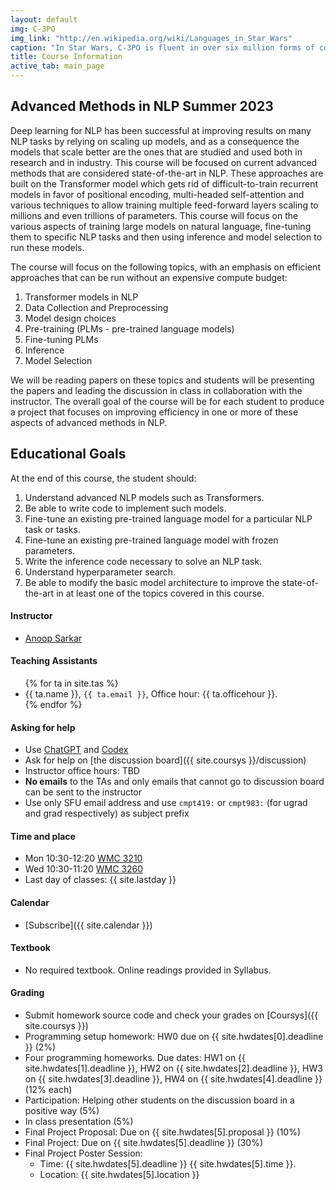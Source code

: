 ```yaml
---
layout: default
img: C-3PO
img_link: "http://en.wikipedia.org/wiki/Languages_in_Star_Wars"
caption: "In Star Wars, C-3PO is fluent in over six million forms of communication."
title: Course Information
active_tab: main_page 
---
```


## Advanced Methods in NLP <span class="text-muted">Summer 2023</span>

Deep learning for NLP has been successful at improving results on
many NLP tasks by relying on scaling up models, and as a consequence
the models that scale better are the ones that are studied and used
both in research and in industry. This course will be focused on
current advanced methods that are considered state-of-the-art in
NLP. These approaches are built on the Transformer model which gets
rid of difficult-to-train recurrent models in favor of positional
encoding, multi-headed self-attention and various techniques to
allow training multiple feed-forward layers scaling to millions and
even trillions of parameters. This course will focus on the various
aspects of training large models on natural language, fine-tuning
them to specific NLP tasks and then using inference and model
selection to run these models.

The course will focus on the following topics, with an emphasis on
efficient approaches that can be run without an expensive compute
budget:

1. Transformer models in NLP
1. Data Collection and Preprocessing
1. Model design choices
1. Pre-training (PLMs - pre-trained language models)
1. Fine-tuning PLMs
1. Inference
1. Model Selection

We will be reading papers on these topics and students will be
presenting the papers and leading the discussion in class in
collaboration with the instructor. The overall goal of the course
will be for each student to produce a project that focuses on
improving efficiency in one or more of these aspects of advanced
methods in NLP.

## Educational Goals

At the end of this course, the student should:

1. Understand advanced NLP models such as Transformers.
1. Be able to write code to implement such models.
1. Fine-tune an existing pre-trained language model for a particular
   NLP task or tasks.
1. Fine-tune an existing pre-trained language model with frozen
   parameters.
1. Write the inference code necessary to solve an NLP task.
1. Understand hyperparameter search.
1. Be able to modify the basic model architecture to improve the
   state-of-the-art in at least one of the topics covered in this
   course.

#### Instructor
* [Anoop Sarkar](http://anoopsarkar.github.io) 

#### Teaching Assistants
<ul>
{% for ta in site.tas %}
<li>{{ ta.name }}, <code>{{ ta.email }}</code>, Office hour: {{ ta.officehour }}.</li>
{% endfor %}
</ul>

#### Asking for help
* Use [ChatGPT](https://chat.openai.com) and [Codex](https://platform.openai.com/docs/guides/code)
* Ask for help on [the discussion board]({{ site.coursys }}/discussion)
* Instructor office hours: TBD
* <b>No emails</b> to the TAs and only emails that cannot go to discussion board can be sent to the instructor
* Use only SFU email address and use `cmpt419:` or `cmpt983:` (for ugrad and grad respectively) as subject prefix

#### Time and place
* Mon 10:30-12:20 [WMC 3210](http://www.sfu.ca/campuses/maps-and-directions/burnaby-map.html) 
* Wed 10:30-11:20 [WMC 3260](http://www.sfu.ca/campuses/maps-and-directions/burnaby-map.html)
* Last day of classes: {{ site.lastday }}

#### Calendar
* [Subscribe]({{ site.calendar }})

#### Textbook
* No required textbook. Online readings provided in Syllabus.

#### Grading
* Submit homework source code and check your grades on [Coursys]({{ site.coursys }})
* Programming setup homework: HW0 due on {{ site.hwdates[0].deadline }} (2%)
* Four programming homeworks. Due dates: HW1 on {{ site.hwdates[1].deadline }}, HW2 on {{ site.hwdates[2].deadline }}, HW3 on {{ site.hwdates[3].deadline }}, HW4 on {{ site.hwdates[4].deadline }} (12% each)
* Participation: Helping other students on the discussion board in a positive way (5%)
* In class presentation (5%)
* Final Project Proposal: Due on {{ site.hwdates[5].proposal }} (10%)
* Final Project: Due on {{ site.hwdates[5].deadline }} (30%)
* Final Project Poster Session:
    * Time: {{ site.hwdates[5].deadline }} {{ site.hwdates[5].time }}. 
    * Location: {{ site.hwdates[5].location }}

